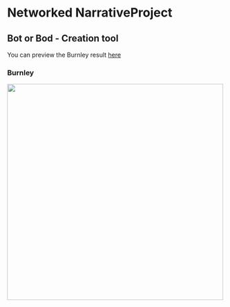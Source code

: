 # Networked NarrativeProject 
## Bot or Bod - Creation tool

You can preview the Burnley result [here](https://ou.lc/NN/preview/index.html)

### Burnley
<img src="https://raw.githubusercontent.com/radames/Networked-Narrative-Project/master/data/Burnley/sample.png" width="500">

